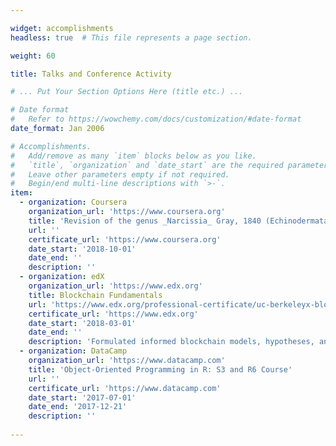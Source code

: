 ```yaml
---

widget: accomplishments
headless: true  # This file represents a page section.

weight: 60

title: Talks and Conference Activity

# ... Put Your Section Options Here (title etc.) ...

# Date format
#   Refer to https://wowchemy.com/docs/customization/#date-format
date_format: Jan 2006

# Accomplishments.
#   Add/remove as many `item` blocks below as you like.
#   `title`, `organization` and `date_start` are the required parameters.
#   Leave other parameters empty if not required.
#   Begin/end multi-line descriptions with `>-`.
item:
  - organization: Coursera
    organization_url: 'https://www.coursera.org'
    title: 'Revision of the genus _Narcissia_ Gray, 1840 (Echinodermata,Asteroidea): from morphology to taxonomy'
    url: ''
    certificate_url: 'https://www.coursera.org'
    date_start: '2018-10-01'
    date_end: ''
    description: ''
  - organization: edX
    organization_url: 'https://www.edx.org'
    title: Blockchain Fundamentals
    url: 'https://www.edx.org/professional-certificate/uc-berkeleyx-blockchain-fundamentals'
    certificate_url: 'https://www.edx.org'
    date_start: '2018-03-01'
    date_end: ''
    description: 'Formulated informed blockchain models, hypotheses, and use cases.'
  - organization: DataCamp
    organization_url: 'https://www.datacamp.com'
    title: 'Object-Oriented Programming in R: S3 and R6 Course'
    url: ''
    certificate_url: 'https://www.datacamp.com'
    date_start: '2017-07-01'
    date_end: '2017-12-21'
    description: ''
    
---
```

